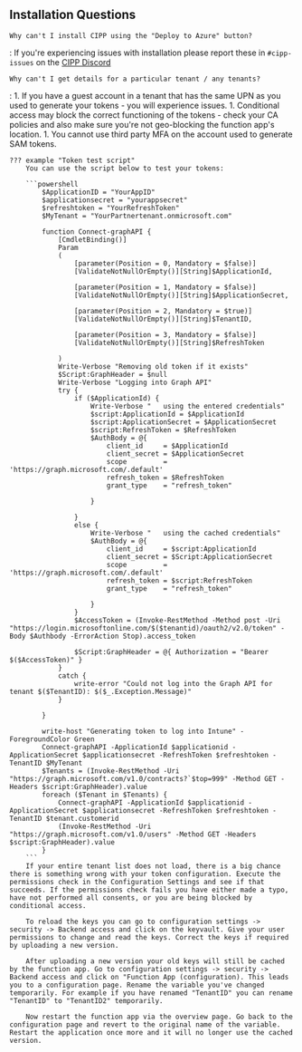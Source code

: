 ## Installation Questions

`Why can't I install CIPP using the "Deploy to Azure" button?`

:    If you're experiencing issues with installation please report these in `#cipp-issues` on the [CIPP Discord](https://discord.gg/kYgsfrX2)

`Why can't I get details for a particular tenant / any tenants?`

:   1. If you have a guest account in a tenant that has the same UPN as    you used to generate your tokens - you will experience issues.
    1. Conditional access may block the correct functioning of the tokens - check your CA policies and also make sure you're not geo-blocking the function app's location.
    1. You cannot use third party MFA on the account used to generate SAM tokens.

    ??? example "Token test script"
        You can use the script below to test your tokens:

        ```powershell
            $ApplicationID = "YourAppID"
            $applicationsecret = "yourappsecret"
            $refreshtoken = "YourRefreshToken"
            $MyTenant = "YourPartnertenant.onmicrosoft.com"

            function Connect-graphAPI {
                [CmdletBinding()]
                Param
                (
                    [parameter(Position = 0, Mandatory = $false)]
                    [ValidateNotNullOrEmpty()][String]$ApplicationId,
                    
                    [parameter(Position = 1, Mandatory = $false)]
                    [ValidateNotNullOrEmpty()][String]$ApplicationSecret,
                    
                    [parameter(Position = 2, Mandatory = $true)]
                    [ValidateNotNullOrEmpty()][String]$TenantID,
            
                    [parameter(Position = 3, Mandatory = $false)]
                    [ValidateNotNullOrEmpty()][String]$RefreshToken
            
                )
                Write-Verbose "Removing old token if it exists"
                $Script:GraphHeader = $null
                Write-Verbose "Logging into Graph API"
                try {
                    if ($ApplicationId) {
                        Write-Verbose "   using the entered credentials"
                        $script:ApplicationId = $ApplicationId
                        $script:ApplicationSecret = $ApplicationSecret
                        $script:RefreshToken = $RefreshToken
                        $AuthBody = @{
                            client_id     = $ApplicationId
                            client_secret = $ApplicationSecret
                            scope         = 'https://graph.microsoft.com/.default'
                            refresh_token = $RefreshToken
                            grant_type    = "refresh_token"
                            
                        }
                        
                    }
                    else {
                        Write-Verbose "   using the cached credentials"
                        $AuthBody = @{
                            client_id     = $script:ApplicationId
                            client_secret = $Script:ApplicationSecret
                            scope         = 'https://graph.microsoft.com/.default'
                            refresh_token = $script:RefreshToken
                            grant_type    = "refresh_token"
                            
                        }
                    }
                    $AccessToken = (Invoke-RestMethod -Method post -Uri "https://login.microsoftonline.com/$($tenantid)/oauth2/v2.0/token" -Body $Authbody -ErrorAction Stop).access_token
            
                    $Script:GraphHeader = @{ Authorization = "Bearer $($AccessToken)" }
                }
                catch {
                    write-error "Could not log into the Graph API for tenant $($TenantID): $($_.Exception.Message)"
                }
            
            }
    
            write-host "Generating token to log into Intune" -ForegroundColor Green
            Connect-graphAPI -ApplicationId $applicationid -ApplicationSecret $applicationsecret -RefreshToken $refreshtoken -TenantID $MyTenant
            $Tenants = (Invoke-RestMethod -Uri "https://graph.microsoft.com/v1.0/contracts?`$top=999" -Method GET -Headers $script:GraphHeader).value
            foreach ($Tenant in $Tenants) {
                Connect-graphAPI -ApplicationId $applicationid -ApplicationSecret $applicationsecret -RefreshToken $refreshtoken -TenantID $tenant.customerid
                (Invoke-RestMethod -Uri "https://graph.microsoft.com/v1.0/users" -Method GET -Headers $script:GraphHeader).value
            }
        ```
        If your entire tenant list does not load, there is a big chance there is something wrong with your token configuration. Execute the permissions check in the Configuration Settings and see if that succeeds. If the permissions check fails you have either made a typo, have not performed all consents, or you are being blocked by conditional access.

        To reload the keys you can go to configuration settings -> security -> Backend access and click on the keyvault. Give your user permissions to change and read the keys. Correct the keys if required by uploading a new version.
        
        After uploading a new version your old keys will still be cached by the function app. Go to configuration settings -> security -> Backend access and click on "Function App (configuration). This leads you to a configuration page. Rename the variable you've changed temporarily. For example if you have renamed "TenantID" you can rename "TenantID" to "TenantID2" temporarily.

        Now restart the function app via the overview page. Go back to the configuration page and revert to the original name of the variable. Restart the application once more and it will no longer use the cached version.